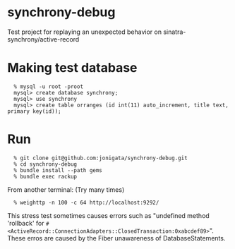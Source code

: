 synchrony-debug
===============

Test project for replaying an unexpected behavior on sinatra-synchrony/active-record 

Making test database
====================

```
  % mysql -u root -proot
  mysql> create database synchrony;
  mysql> use synchrony
  mysql> create table orranges (id int(11) auto_increment, title text, primary key(id));
```

Run
===

```
  % git clone git@github.com:jonigata/synchrony-debug.git
  % cd synchrony-debug
  % bundle install --path gems
  % bundle exec rackup
```

From another terminal: (Try many times)

```
  % weighttp -n 100 -c 64 http://localhost:9292/
```

This stress test sometimes causes errors such as "undefined method 'rollback' for `#<ActiveRecord::ConnectionAdapters::ClosedTransaction:0xabcdef89>`". These erros are caused by the Fiber unawareness of DatabaseStatements. 
